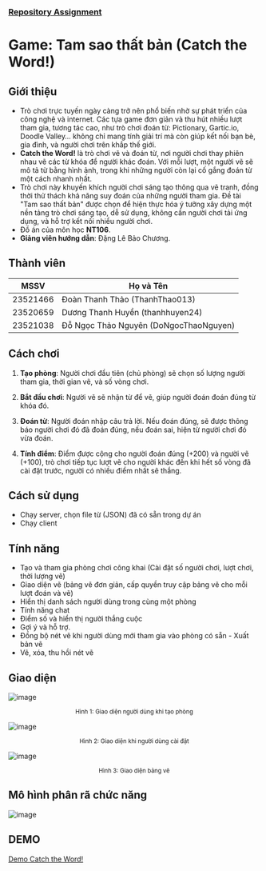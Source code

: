 ### [Repository Assignment](https://github.com/thanhhuyenn24/NT106.P12_Group14_Assignment)

# Game: Tam sao thất bản (Catch the Word!)
## Giới thiệu
- Trò chơi trực tuyến ngày càng trở nên phổ biến nhờ sự phát triển của công nghệ và internet. Các tựa game đơn giản và thu hút nhiều lượt tham gia, tương tác cao, như trò chơi đoán từ: Pictionary, Gartic.io, Doodle Valley… không chỉ mang tính giải trí mà còn giúp kết nối bạn bè, gia đình, và người chơi trên khắp thế giới.
- **Catch the Word!** là trò chơi vẽ và đoán từ, nơi người chơi thay phiên nhau vẽ các từ khóa để người khác đoán. Với mỗi lượt, một người vẽ sẽ mô tả từ bằng hình ảnh, trong khi những người còn lại cố gắng đoán từ một cách nhanh nhất.
- Trò chơi này khuyến khích người chơi sáng tạo thông qua vẽ tranh, đồng thời thử thách khả năng suy đoán của những người tham gia. Đề tài "Tam sao thất bản" được chọn để hiện thực hóa ý tưởng xây dựng một nền tảng trò chơi sáng tạo, dễ sử dụng, không cần người chơi tải ứng dụng, và hỗ trợ kết nối nhiều người chơi.
- Đồ án của môn học **NT106**.
- **Giảng viên hướng dẫn**: Đặng Lê Bảo Chương.

## Thành viên
| MSSV       | Họ và Tên                             |
|------------|---------------------------------------|
| 23521466   | Đoàn Thanh Thảo (ThanhThao013)        |
| 23520659   | Dương Thanh Huyền (thanhhuyen24)      |
| 23521038   | Đỗ Ngọc Thảo Nguyên (DoNgocThaoNguyen)|

## Cách chơi
1. **Tạo phòng**: Người chơi đầu tiên (chủ phòng) sẽ chọn số lượng người tham gia, thời gian vẽ, và số vòng chơi.
   
2. **Bắt đầu chơi**: Người vẽ sẽ nhận từ để vẽ, giúp người đoán đoán đúng từ khóa đó.

3. **Đoán từ**: Người đoán nhập câu trả lời. Nếu đoán đúng, sẽ được thông báo người chơi đó đã đoán đúng, nếu đoán sai, hiện từ người chơi đó vừa đoán.

4. **Tính điểm**: Điểm được cộng cho người đoán đúng (+200) và người vẽ (+100), trò chơi tiếp tục lượt vẽ cho người khác đến khi hết số vòng đã cài đặt trước, người có nhiều điểm nhất sẽ thắng.

## Cách sử dụng
- Chạy server, chọn file từ (JSON) đã có sẵn trong dự án
- Chạy client

## Tính năng
-	Tạo và tham gia phòng chơi công khai (Cài đặt số người chơi, lượt chơi, thời lượng vẽ) 
-	Giao diện vẽ (bảng vẽ đơn giản, cấp quyền truy cập bảng vẽ cho mỗi lượt đoán và vẽ)
-	Hiển thị danh sách người dùng trong cùng một phòng 
-	Tính năng chat 
-	Điểm số và hiển thị người thắng cuộc
-	Gợi ý và hỗ trợ.
-	Đồng bộ nét vẽ khi người dùng mới tham gia vào phòng có sẵn - Xuất bản vẽ 
-	Vẽ, xóa, thu hồi nét vẽ

## Giao diện

![image](https://github.com/user-attachments/assets/35541457-83d7-45f9-92fa-27c8db749b1f)

<div align="center">
<small>Hình 1: Giao diện người dùng khi tạo phòng</small>
</div>
                     
![image](https://github.com/user-attachments/assets/2db13e77-0527-48be-8e16-fbeb22fafbdf)

<div align="center">
<small>Hình 2: Giao diện khi người dùng cài đặt</small>
</div>                     
                     
![image](https://github.com/user-attachments/assets/db182345-4962-4222-9a2f-f5509a09ea34)

<div align="center">
<small>Hình 3: Giao diện bảng vẽ</small>
</div>     

## Mô hình phân rã chức năng
![image](https://github.com/user-attachments/assets/ce113fe1-d4b2-4a93-a467-8d5da353ab9c)

## DEMO
[Demo Catch the Word!](https://drive.google.com/file/d/1O4LcK-0G7ahz3BnV4a7E-qQeaD0xd_Sg/view?fbclid=IwZXh0bgNhZW0CMTEAAR0yhhujmkKaMlqOfpoV1D-LNCDidIL8GsopOAky4Uu1Y7Jny2BQ8AwFqGk_aem_Rqwgw0GPI19DKjnWtkRGOg)
